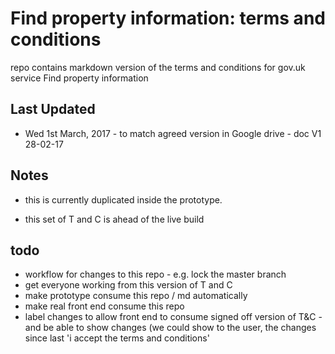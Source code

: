 # Find property information: terms and conditions

repo contains markdown version of the terms and conditions for gov.uk service Find property information

## Last Updated
* Wed 1st March, 2017 - to match agreed version in Google drive - doc V1 28-02-17

## Notes
* this is currently duplicated inside the prototype.

* this set of T and C is ahead of the live build 

## todo
* workflow for changes to this repo - e.g. lock the master branch
* get everyone working from this version of T and C
* make prototype consume this repo / md automatically
* make real front end consume this repo
* label changes to allow front end to consume signed off version of T&C - and be able to show changes (we could show to the user, the changes since last 'i accept the terms and conditions'